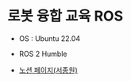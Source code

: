 # 로봇 융합 교육 ROS

- OS : Ubuntu 22.04
- ROS 2 Humble

- [노션 페이지(서종원)](https://armaker.notion.site/Robot-f20fe1efd3cf43c0b603fa07151bf40d)
